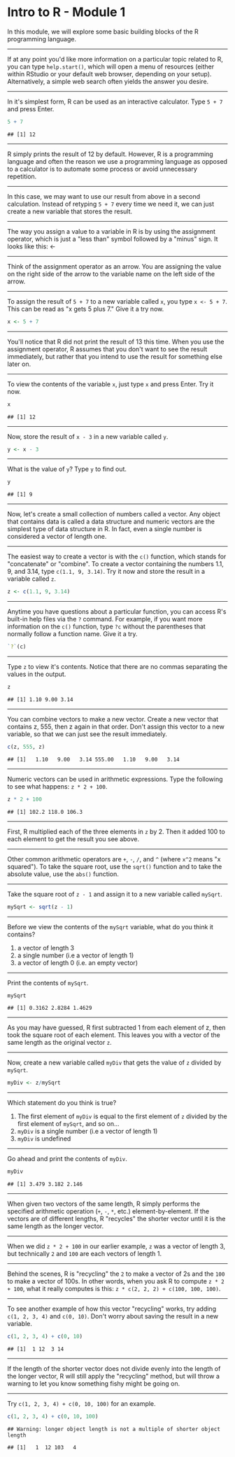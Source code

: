 Intro to R - Module 1
========================================================

In this module, we will explore some basic building blocks of the R programming language.

---

If at any point you'd like more information on a particular topic related to R, you can type `help.start()`, which will open a menu of resources (either within RStudio or your default web browser, depending on your setup). Alternatively, a simple web search often yields the answer you desire.

---

In it's simplest form, R can be used as an interactive calculator. Type `5 + 7` and press Enter.


```r
5 + 7
```

```
## [1] 12
```


--- 

R simply prints the result of 12 by default. However, R is a programming language and often the reason we use a programming language as opposed to a calculator is to automate some process or avoid unnecessary repetition.

---

In this case, we may want to use our result from above in a second calculation. Instead of retyping `5 + 7` every time we need it, we can just create a new variable that stores the result.

---

The way you assign a value to a variable in R is by using the assignment operator, which is just a "less than" symbol followed by a "minus" sign. It looks like this: <-

---

Think of the assignment operator as an arrow. You are assigning the value on the right side of the arrow to the variable name on the left side of the arrow.

---

To assign the result of `5 + 7` to a new variable called `x`, you type `x <- 5 + 7`. This can be read as "x gets 5 plus 7." Give it a try now.


```r
x <- 5 + 7
```


---

You'll notice that R did not print the result of 13 this time. When you use the assignment operator, R assumes that you don't want to see the result immediately, but rather that you intend to use the result for something else later on.

---

To view the contents of the variable `x`, just type `x` and press Enter. Try it now.


```r
x
```

```
## [1] 12
```

---

Now, store the result of `x - 3` in a new variable called `y`.


```r
y <- x - 3
```


---

What is the value of `y`? Type `y` to find out.


```r
y
```

```
## [1] 9
```


---

Now, let's create a small collection of numbers called a vector. Any object that contains data is called a data structure and numeric vectors are the simplest type of data structure in R. In fact, even a single number is considered a vector of length one.

---

The easiest way to create a vector is with the `c()` function, which stands for "concatenate" or "combine". To create a vector containing the numbers 1.1, 9, and 3.14, type `c(1.1, 9, 3.14)`. Try it now and store the result in a variable called `z`.


```r
z <- c(1.1, 9, 3.14)
```


---

Anytime you have questions about a particular function, you can access R's built-in help files via the `?` command. For example, if you want more information on the `c()` function, type `?c` without the parentheses that normally follow a function name. Give it a try.


```r
`?`(c)
```


---

Type `z` to view it's contents. Notice that there are no commas separating the values in the output.


```r
z
```

```
## [1] 1.10 9.00 3.14
```


---

You can combine vectors to make a new vector. Create a new vector that contains z, 555, then z again in that order. Don't assign this vector to a new variable, so that we can just see the result immediately.


```r
c(z, 555, z)
```

```
## [1]   1.10   9.00   3.14 555.00   1.10   9.00   3.14
```


---

Numeric vectors can be used in arithmetic expressions. Type the following to see what happens: `z * 2 + 100`.


```r
z * 2 + 100
```

```
## [1] 102.2 118.0 106.3
```


---

First, R multiplied each of the three elements in `z` by 2. Then it added 100 to each element to get the result you see above.

---

Other common arithmetic operators are `+`, `-`, `/`, and `^` (where `x^2` means "x squared"). To take the square root, use the `sqrt()` function and to take the absolute value, use the `abs()` function.

---

Take the square root of `z - 1` and assign it to a new variable called `mySqrt`.


```r
mySqrt <- sqrt(z - 1)
```


---

Before we view the contents of the `mySqrt` variable, what do you think it contains?

1. a vector of length 3
2. a single number (i.e a vector of length 1)
3. a vector of length 0 (i.e. an empty vector)

---

Print the contents of `mySqrt`.


```r
mySqrt
```

```
## [1] 0.3162 2.8284 1.4629
```


---

As you may have guessed, R first subtracted 1 from each element of z, then took the square root of each element. This leaves you with a vector of the same length as the original vector `z`.

---

Now, create a new variable called `myDiv` that gets the value of `z` divided by `mySqrt`.


```r
myDiv <- z/mySqrt
```


---

Which statement do you think is true?

1. The first element of `myDiv` is equal to the first element of `z` divided by the first element of `mySqrt`, and so on...
2. `myDiv` is a single number (i.e a vector of length 1)
3. `myDiv` is undefined

---

Go ahead and print the contents of `myDiv`.


```r
myDiv
```

```
## [1] 3.479 3.182 2.146
```


---

When given two vectors of the same length, R simply performs the specified arithmetic operation (`+`, `-`, `*`, etc.) element-by-element. If the vectors are of different lengths, R "recycles" the shorter vector until it is the same length as the longer vector.

---

When we did `z * 2 + 100` in our earlier example, `z` was a vector of length 3, but technically `2` and `100` are each vectors of length 1.

---

Behind the scenes, R is "recycling" the `2` to make a vector of 2s and the `100` to make a vector of 100s. In other words, when you ask R to compute `z * 2 + 100`, what it really computes is this: `z * c(2, 2, 2) + c(100, 100, 100)`.

---

To see another example of how this vector "recycling" works, try adding `c(1, 2, 3, 4)` and `c(0, 10)`. Don't worry about saving the result in a new variable.


```r
c(1, 2, 3, 4) + c(0, 10)
```

```
## [1]  1 12  3 14
```


---

If the length of the shorter vector does not divide evenly into the length of the longer vector, R will still apply the "recycling" method, but will throw a warning to let you know something fishy might be going on.

---

Try `c(1, 2, 3, 4) + c(0, 10, 100)` for an example.


```r
c(1, 2, 3, 4) + c(0, 10, 100)
```

```
## Warning: longer object length is not a multiple of shorter object length
```

```
## [1]   1  12 103   4
```

